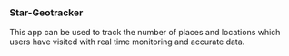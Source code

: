 ### Star-Geotracker
This app can be used to track the number of places and locations which users have visited 
with real time monitoring and accurate data.

